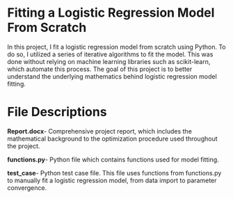 # Fitting a Logistic Regression Model From Scratch

In this project, I fit a logistic regression model from scratch using Python. To do so, I utilized a series of iterative algorithms to fit the model. This was done without relying on machine learning libraries such as scikit-learn, which automate this process. The goal of this project is to better understand the underlying mathematics behind logistic regression model fitting.

# File Descriptions
**Report.docx**- Comprehensive project report, which includes the mathematical background to the optimization procedure used throughout the project.

**functions.py**- Python file which contains functions used for model fitting.

**test_case**- Python test case file. This file uses functions from functions.py to manually fit a logistic regression model, from data import to parameter convergence.


